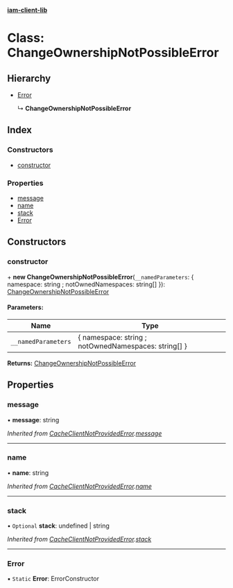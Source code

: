 **[iam-client-lib](../README.md)**

# Class: ChangeOwnershipNotPossibleError

## Hierarchy

* [Error](cacheclientnotprovidederror.md#error)

  ↳ **ChangeOwnershipNotPossibleError**

## Index

### Constructors

* [constructor](changeownershipnotpossibleerror.md#constructor)

### Properties

* [message](changeownershipnotpossibleerror.md#message)
* [name](changeownershipnotpossibleerror.md#name)
* [stack](changeownershipnotpossibleerror.md#stack)
* [Error](changeownershipnotpossibleerror.md#error)

## Constructors

### constructor

\+ **new ChangeOwnershipNotPossibleError**(`__namedParameters`: { namespace: string ; notOwnedNamespaces: string[]  }): [ChangeOwnershipNotPossibleError](changeownershipnotpossibleerror.md)

#### Parameters:

Name | Type |
------ | ------ |
`__namedParameters` | { namespace: string ; notOwnedNamespaces: string[]  } |

**Returns:** [ChangeOwnershipNotPossibleError](changeownershipnotpossibleerror.md)

## Properties

### message

•  **message**: string

*Inherited from [CacheClientNotProvidedError](cacheclientnotprovidederror.md).[message](cacheclientnotprovidederror.md#message)*

___

### name

•  **name**: string

*Inherited from [CacheClientNotProvidedError](cacheclientnotprovidederror.md).[name](cacheclientnotprovidederror.md#name)*

___

### stack

• `Optional` **stack**: undefined \| string

*Inherited from [CacheClientNotProvidedError](cacheclientnotprovidederror.md).[stack](cacheclientnotprovidederror.md#stack)*

___

### Error

▪ `Static` **Error**: ErrorConstructor
